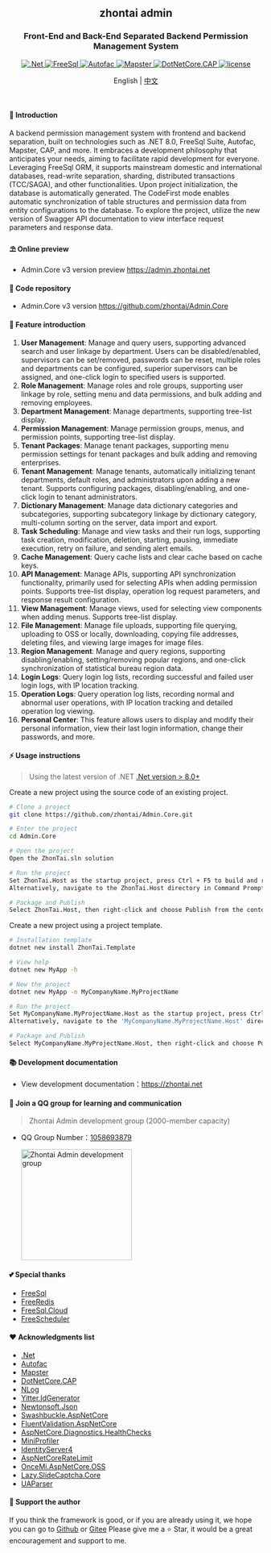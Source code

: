 ﻿<div align="center">
	<h2>zhontai admin</h2>
	<h3>Front-End and Back-End Separated Backend Permission Management System</h3>
	<p align="center">
		<a href="https://learn.microsoft.com/zh-cn/aspnet/core/introduction-to-aspnet-core" target="_blank">
			<img src="https://img.shields.io/badge/.Net-8.x-green" alt=".Net">
		</a>
		<a href="https://freesql.net" target="_blank">
			<img src="https://img.shields.io/nuget/v/FreeSql?label=FreeSql&color=blue" alt="FreeSql">
		</a>
		<a href="https://autofac.org" target="_blank">
		    <img src="https://img.shields.io/nuget/v/Autofac?label=Autofac&color=blueviolet" alt="Autofac">
		</a>
		<a href="https://github.com/rivenfx/Mapster-docs" target="_blank">
			<img src="https://img.shields.io/nuget/v/Mapster?label=Mapster&color=orange" alt="Mapster">
		</a>
		<a href="https://cap.dotnetcore.xyz" target="_blank">
			<img src="https://img.shields.io/nuget/v/DotNetCore.CAP?label=CAP&color=yellow" alt="DotNetCore.CAP">
		</a>
		<a href="https://github.com/zhontai/admin.ui.plus/blob/master/LICENSE" target="_blank">
			<img src="https://img.shields.io/badge/license-MIT-success" alt="license">
		</a>
	</p>
	<p align="center">
    <span>English</span> |   
		<a href="README.md">中文</a>
	</p>
	<p>&nbsp;</p>
</div>

#### 🌈 Introduction

A backend permission management system with frontend and backend separation, built on technologies such as .NET 8.0, FreeSql Suite, Autofac, Mapster, CAP, and more. It embraces a development philosophy that anticipates your needs, aiming to facilitate rapid development for everyone. Leveraging FreeSql ORM, it supports mainstream domestic and international databases, read-write separation, sharding, distributed transactions (TCC/SAGA), and other functionalities. Upon project initialization, the database is automatically generated. The CodeFirst mode enables automatic synchronization of table structures and permission data from entity configurations to the database. To explore the project, utilize the new version of Swagger API documentation to view interface request parameters and response data.

#### ⛱️ Online preview

- Admin.Core v3 version preview <a href="https://admin.zhontai.net/login" target="_blank">https://admin.zhontai.net</a>

#### 💒 Code repository

- Admin.Core v3 version <a href="https://github.com/zhontai/Admin.Core" target="_blank">https://github.com/zhontai/Admin.Core</a>

#### 🚀 Feature introduction

1. **User Management**: Manage and query users, supporting advanced search and user linkage by department. Users can be disabled/enabled, supervisors can be set/removed, passwords can be reset, multiple roles and departments can be configured, superior supervisors can be assigned, and one-click login to specified users is supported.
2. **Role Management**: Manage roles and role groups, supporting user linkage by role, setting menu and data permissions, and bulk adding and removing employees.
3. **Department Management**: Manage departments, supporting tree-list display.
4. **Permission Management**: Manage permission groups, menus, and permission points, supporting tree-list display.
5. **Tenant Packages**: Manage tenant packages, supporting menu permission settings for tenant packages and bulk adding and removing enterprises.
6. **Tenant Management**: Manage tenants, automatically initializing tenant departments, default roles, and administrators upon adding a new tenant. Supports configuring packages, disabling/enabling, and one-click login to tenant administrators.
7. **Dictionary Management**: Manage data dictionary categories and subcategories, supporting subcategory linkage by dictionary category, multi-column sorting on the server, data import and export.
8. **Task Scheduling**: Manage and view tasks and their run logs, supporting task creation, modification, deletion, starting, pausing, immediate execution, retry on failure, and sending alert emails.
9. **Cache Management**: Query cache lists and clear cache based on cache keys.
10. **API Management**: Manage APIs, supporting API synchronization functionality, primarily used for selecting APIs when adding permission points. Supports tree-list display, operation log request parameters, and response result configuration.
11. **View Management**: Manage views, used for selecting view components when adding menus. Supports tree-list display.
12. **File Management**: Manage file uploads, supporting file querying, uploading to OSS or locally, downloading, copying file addresses, deleting files, and viewing large images for image files.
13. **Region Management**: Manage and query regions, supporting disabling/enabling, setting/removing popular regions, and one-click synchronization of statistical bureau region data.
14. **Login Logs**: Query login log lists, recording successful and failed user login logs, with IP location tracking.
15. **Operation Logs**: Query operation log lists, recording normal and abnormal user operations, with IP location tracking and detailed operation log viewing.
16. **Personal Center**: This feature allows users to display and modify their personal information, view their last login information, change their passwords, and more.

#### ⚡ Usage instructions

> Using the latest version of .NET <a href="https://dotnet.microsoft.com/download/dotnet-core" target="_blank">.Net version > 8.0+</a>

Create a new project using the source code of an existing project.

```bash
# Clone a project
git clone https://github.com/zhontai/Admin.Core.git

# Enter the project
cd Admin.Core

# Open the project
Open the ZhonTai.sln solution

# Run the project
Set ZhonTai.Host as the startup project, press Ctrl + F5 to build and run the project directly without debugging
Alternatively, navigate to the ZhonTai.Host directory in Command Prompt (cmd) and enter the dotnet run command to execute the project.

# Package and Publish
Select ZhonTai.Host, then right-click and choose Publish from the context menu.
```

Create a new project using a project template.

```bash
# Installation template
dotnet new install ZhonTai.Template

# View help
dotnet new MyApp -h

# New the project
dotnet new MyApp -n MyCompanyName.MyProjectName

# Run the project
Set MyCompanyName.MyProjectName.Host as the startup project, press Ctrl + F5 to compile and run the project directly (without debugging)
Alternatively, navigate to the 'MyCompanyName.MyProjectName.Host' directory in Command Prompt (cmd) and enter the 'dotnet run' command to execute the project.

# Package and Publish
Select MyCompanyName.MyProjectName.Host, then right-click and choose Publish from the context menu.
```

#### 📚 Development documentation

- View development documentation：<a href="https://www.zhontai.net" target="_blank">https://zhontai.net</a>

#### 💯 Join a QQ group for learning and communication

> Zhontai Admin development group (2000-member capacity)

- QQ Group Number：<a target="_blank" href="//qm.qq.com/cgi-bin/qm/qr?k=zjVRMcdD_oxPokw7zG1kv8Ud4kPJUZAk&jump_from=webapi&authKey=smP6idH1QaIqi6NSiBck8nZuY1BokW4fpi/IGcRi6w/Xt/HTyqfqrC5WpVRsSi22">1058693879</a>

  <a target="_blank" href="//qm.qq.com/cgi-bin/qm/qr?k=zjVRMcdD_oxPokw7zG1kv8Ud4kPJUZAk&jump_from=webapi&authKey=smP6idH1QaIqi6NSiBck8nZuY1BokW4fpi/IGcRi6w/Xt/HTyqfqrC5WpVRsSi22">
  	<img src="https://zhontai.net/images/qq-group-1058693879.png" width="220" height="220" alt="Zhontai Admin development group" title="Zhontai Admin development group"/>
  </a>

#### 💕 Special thanks

- <a href="https://github.com/dotnetcore/FreeSql" target="_blank">FreeSql</a>
- <a href="https://github.com/2881099/FreeRedis" target="_blank">FreeRedis</a>
- <a href="https://github.com/2881099/FreeSql.Cloud" target="_blank">FreeSql.Cloud</a>
- <a href="https://github.com/2881099/FreeScheduler" target="_blank">FreeScheduler</a>

#### ❤️ Acknowledgments list

- <a href="https://github.com/dotnet/core" target="_blank">.Net</a>
- <a href="https://github.com/autofac/Autofac" target="_blank">Autofac</a>
- <a href="https://github.com/MapsterMapper/Mapster" target="_blank">Mapster</a>
- <a href="https://github.com/dotnetcore/CAP" target="_blank">DotNetCore.CAP</a>
- <a href="https://github.com/NLog/NLog" target="_blank">NLog</a>
- <a href="https://github.com/yitter/idgenerator" target="_blank">Yitter.IdGenerator</a>
- <a href="https://github.com/JamesNK/Newtonsoft.Json" target="_blank">Newtonsoft.Json</a>
- <a href="https://github.com/domaindrivendev/Swashbuckle.AspNetCore" target="_blank">Swashbuckle.AspNetCore</a>
- <a href="https://github.com/FluentValidation/FluentValidations" target="_blank">FluentValidation.AspNetCore</a>
- <a href="https://github.com/Xabaril/AspNetCore.Diagnostics.HealthChecks" target="_blank">AspNetCore.Diagnostics.HealthChecks</a>
- <a href="https://github.com/MiniProfiler/dotnet" target="_blank">MiniProfiler</a>
- <a href="https://github.com/IdentityServer/IdentityServer4" target="_blank">IdentityServer4</a>
- <a href="https://github.com/stefanprodan/AspNetCoreRateLimit" target="_blank">AspNetCoreRateLimit</a>
- <a href="https://github.com/oncemi/OnceMi.AspNetCore.OSS" target="_blank">OnceMi.AspNetCore.OSS</a>
- <a href="https://gitee.com/pojianbing/lazy-slide-captcha" target="_blank">Lazy.SlideCaptcha.Core</a>
- <a href="https://github.com/ua-parser/uap-csharp" target="_blank">UAParser</a>

#### 💌 Support the author

If you think the framework is good, or if you are already using it, we hope you can go to <a target="_blank" href="https://github.com/zhontai/admin.core">Github</a> or
<a target="_blank" href="https://gitee.com/zhontai/admin.core">Gitee</a> Please give me a ⭐ Star, it would be a great encouragement and support to me.
